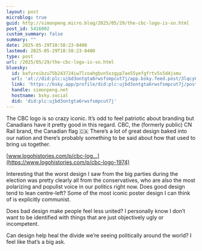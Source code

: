 ```yaml
---
layout: post
microblog: true
guid: http://simonpeng.micro.blog/2025/05/29/the-cbc-logo-is-so.html
post_id: 5416902
custom_summary: false
summary: ""
date: 2025-05-29T10:58:23-0400
lastmod: 2025-05-29T10:58:23-0400
type: post
url: /2025/05/29/the-cbc-logo-is-so.html
bluesky:
  id: bafyreibzu75b243724iw7lcoahgbvn5xzgyp7ae55yefgfrtv5s5d4jsmu
  url: 'at://did:plc:ujbd3ontgta6rwsfsmpcut7j/app.bsky.feed.post/3lqcy66r2jz2l'
  link: 'https://bsky.app/profile/did:plc:ujbd3ontgta6rwsfsmpcut7j/post/3lqcy66r2jz2l'
  handle: simonpeng.net
  hostname: bsky.social
  did: 'did:plc:ujbd3ontgta6rwsfsmpcut7j'
---
```

The CBC logo is so crazy iconic. It’s odd to feel patriotic about branding but Canadians have it pretty good in this regard. CBC, the (formerly public) CN Rail brand, the Canadian flag 🇨🇦 There’s a lot of great design baked into our nation and there’s probably something to be said about how that used to bring us together.

[www.logohistories.com/p/cbc-log...](https://www.logohistories.com/p/cbc-logo-1974)

<!--more-->

Interesting that the worst design I saw from the big parties during the election was pretty clearly all from the conservatives, who are also the most polarizing and populist voice in our politics right now. Does good design tend to lean centre-left? Some of the most iconic poster design I can think of is explicitly communist.

Does bad design make people feel less united? I personally know I don’t want to be identified with things that are just objectively ugly or incompetent.

Can design help heal the divide we’re seeing politically around the world? I feel like that’s a big ask.
